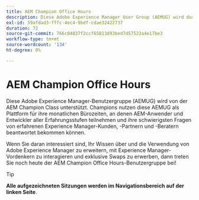 ```yaml
---
title: AEM Champion Office Hours
description: Diese Adobe Experience Manager User Group (AEMUG) wird durch die AEM Champion Class 2022-2023 unterstützt. Champions nutzen diese AEMUG als Plattform für ihre monatlichen Bürozeiten
exl-id: 59afdad3-fffc-4ec4-9bdf-cdae32422737
duration: 72
source-git-commit: 766c04837f2ccf65813d93bed7d57522a4e17be3
workflow-type: tm+mt
source-wordcount: '134'
ht-degree: 0%

---
```


# AEM Champion Office Hours

Diese Adobe Experience Manager-Benutzergruppe (AEMUG) wird von der AEM Champion Class unterstützt. Champions nutzen diese AEMUG als Plattform für ihre monatlichen Bürozeiten, an denen AEM-Anwender und Entwickler aller Erfahrungsstufen teilnehmen und ihre schwierigsten Fragen von erfahrenen Experience Manager-Kunden, -Partnern und -Beratern beantwortet bekommen können.

Wenn Sie daran interessiert sind, Ihr Wissen über und die Verwendung von Adobe Experience Manager zu erweitern, mit Experience Manager-Vordenkern zu interagieren und exklusive Swaps zu erwerben, dann treten Sie noch heute der AEM Champion Office Hours-Benutzergruppe bei!

>[!TIP]
>
>**Alle aufgezeichneten Sitzungen werden im Navigationsbereich auf der linken Seite**.
